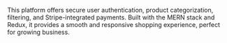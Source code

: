 This platform offers secure user authentication, product categorization, filtering, and Stripe-integrated payments. Built with the MERN stack and Redux, it provides a smooth and responsive shopping experience, perfect for growing business.
